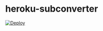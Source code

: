 # heroku-subconverter
[![Deploy](https://www.herokucdn.com/deploy/button.png)](https://heroku.com/deploy?template=https://github.com/XOS/NodeMakeForHeroku
)
